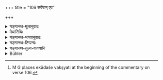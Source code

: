 +++
title = "106 सर्वेषाम् एव"

+++

<details><summary>गङ्गानथ-मूलानुवादः</summary>

Among all modes of purification, purity in regard to wealth has been ordained to be the most important; for he who is pure in regard to wealth is really pure, and he is not pure who is merely purified by clay and water.—(105).
</details>

<details><summary>मेधातिथिः</summary>
<u>को ऽस्य</u> प्रसङ्गः । 

- <u>यथा</u> मृद्वारिशुचाव् अविलम्बं कृतोत्सर्गः प्रवर्तते तथा प्रमादस्खलिते परद्रव्यापहरणादाव् अविलम्बितं प्रायश्चित्तं शुद्धये समाश्रयणीयम् । एकादशे वक्ष्यति[^२२६] ॥ ५.१०५ ॥


[^२२६]:
     M G places ekādaśe vakṣyati at the beginning of the commentary on verse 106.
</details>

<details><summary>गङ्गानथ-भाष्यानुवादः</summary>

“What is the connection of this in the present context?”

What is meant is that—‘just as one who, after having paid the of nature, immediately betakes to purifying himself by day and water,—so whenever, through carelessness and mistake, one happens to steal what belongs to others, or to do any such act,—he should immediately betake to the necessary expiatory rites, for the purpose of purifying himself’;—as is going to be explained under Discourse 11.—(105).
</details>

<details><summary>गङ्गानथ-टिप्पन्यः</summary>

(Verse 106 of others.)

This verse is quoted in *Hemādri* (Śrāddha, p. 792);—in
*Smṛtisāroddhāra* (p. 249);—and in *Nṛsiṃhaprasāda* (Śrāddha, p. 13b).
</details>

<details><summary>गङ्गानथ-तुल्य-वाक्यानि</summary>

*Viṣṇu* (22.89).—(Same as Manu.)
</details>

<details><summary>Bühler</summary>

106	Among all modes of purification, purity in (the acquisition of) wealth is declared to be the best; for he is pure who gains wealth with clean hands, not he who purifies himself with earth and water.
</details>
